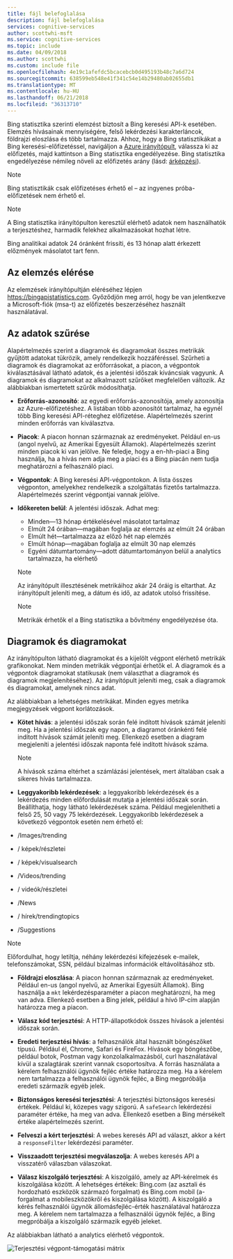 ```yaml
---
title: fájl belefoglalása
description: fájl belefoglalása
services: cognitive-services
author: scottwhi-msft
ms.service: cognitive-services
ms.topic: include
ms.date: 04/09/2018
ms.author: scottwhi
ms.custom: include file
ms.openlocfilehash: 4e19c1afefdc5bcacebcb0d495193b48c7a6d724
ms.sourcegitcommit: 638599eb548e41f341c54e14b29480ab02655db1
ms.translationtype: MT
ms.contentlocale: hu-HU
ms.lasthandoff: 06/21/2018
ms.locfileid: "36313710"
---
```

Bing statisztika szerinti elemzést biztosít a Bing keresési API-k esetében. Elemzés hívásainak mennyiségére, felső lekérdezési karakterláncok, földrajzi eloszlása és több tartalmazza. Ahhoz, hogy a Bing statisztikákat a Bing keresési-előfizetéssel, navigáljon a [Azure irányítópult](https://portal.azure.com/#create/Microsoft.CognitiveServicesBingSearch-v7), válassza ki az előfizetés, majd kattintson a Bing statisztika engedélyezése. Bing statisztika engedélyezése némileg növeli az előfizetés arány (lásd: [árképzési](https://aka.ms/bingstatisticspricing)).


> [!NOTE]
> Bing statisztikák csak előfizetéses érhető el – az ingyenes próba-előfizetések nem érhető el. 

> [!NOTE]
> A Bing statisztika irányítópulton keresztül elérhető adatok nem használhatók a terjesztéshez, harmadik felekhez alkalmazásokat hozhat létre.

Bing analitikai adatok 24 óránként frissíti, és 13 hónap alatt érkezett előzmények másolatot tart fenn.

## <a name="accessing-your-analytics"></a>Az elemzés elérése

Az elemzések irányítópultján eléréséhez lépjen https://bingapistatistics.com. Győződjön meg arról, hogy be van jelentkezve a Microsoft-fiók (msa-t) az előfizetés beszerzéséhez használt használatával.


## <a name="filtering-the-data"></a>Az adatok szűrése

Alapértelmezés szerint a diagramok és diagramokat összes metrikák gyűjtött adatokat tükrözik, amely rendelkezik hozzáféréssel. Szűrheti a diagramok és diagramokat az erőforrásokat, a piacon, a végpontok kiválasztásával látható adatok, és a jelentési időszak kíváncsiak vagyunk. A diagramok és diagramokat az alkalmazott szűrőket megfelelően változik. Az alábbiakban ismertetett szűrők módosíthatja.

- **Erőforrás-azonosító**: az egyedi erőforrás-azonosítója, amely azonosítja az Azure-előfizetéshez. A listában több azonosítót tartalmaz, ha egynél több Bing keresési API-réteghez előfizetése. Alapértelmezés szerint minden erőforrás van kiválasztva.  
  
- **Piacok**: A piacon honnan származnak az eredményeket. Például en-us (angol nyelvű, az Amerikai Egyesült Államok). Alapértelmezés szerint minden piacok ki van jelölve. Ne feledje, hogy a en-hh-piaci a Bing használja, ha a hívás nem adja meg a piaci és a Bing piacán nem tudja meghatározni a felhasználó piaci.  
  
- **Végpontok**: A Bing keresési API-végpontokon. A lista összes végponton, amelyekhez rendelkezik a szolgáltatás fizetős tartalmazza. Alapértelmezés szerint végpontjai vannak jelölve.  

- **Időkereten belül**: A jelentési időszak. Adhat meg:  
  
  - Minden&mdash;13 hónap értékelésével másolatot tartalmaz  
  - Elmúlt 24 órában&mdash;magában foglalja az elemzés az elmúlt 24 órában  
  - Elmúlt hét&mdash;tartalmazza az előző hét nap elemzés  
  - Elmúlt hónap&mdash;magában foglalja az elmúlt 30 nap elemzés  
  - Egyéni dátumtartomány&mdash;adott dátumtartományon belül a analytics tartalmazza, ha elérhető  
  
  > [!NOTE]  
  > Az irányítópult illesztésének metrikáihoz akár 24 óráig is eltarthat. Az irányítópult jeleníti meg, a dátum és idő, az adatok utolsó frissítése.  
  
  > [!NOTE]  
  > Metrikák érhetők el a Bing statisztika a bővítmény engedélyezése óta. 


## <a name="charts-and-graphs"></a>Diagramok és diagramokat

Az irányítópulton látható diagramokat és a kijelölt végpont elérhető metrikák grafikonokat. Nem minden metrikák végpontjai érhetők el. A diagramok és a végpontok diagramokat statikusak (nem választhat a diagramok és diagramok megjelenítéséhez). Az irányítópult jeleníti meg, csak a diagramok és diagramokat, amelynek nincs adat. 

<!--
For example, if you don't include the User-Agent header in your calls, the dashboard will not include device-related graphs.
-->

Az alábbiakban a lehetséges metrikákat. Minden egyes metrika megjegyzések végpont korlátozások. 

- **Kötet hívás**: a jelentési időszak során felé indított hívások számát jeleníti meg. Ha a jelentési időszak egy napon, a diagramot óránkénti felé indított hívások számát jeleníti meg. Ellenkező esetben a diagram megjeleníti a jelentési időszak naponta felé indított hívások száma.  
  
  > [!NOTE]
  > A hívások száma eltérhet a számlázási jelentések, mert általában csak a sikeres hívás tartalmazza. 
  
-  **Leggyakoribb lekérdezések**: a leggyakoribb lekérdezések és a lekérdezés minden előfordulását mutatja a jelentési időszak során. Beállíthatja, hogy látható lekérdezések száma. Például megjelenítheti a felső 25, 50 vagy 75 lekérdezések. Leggyakoribb lekérdezések a következő végpontok esetén nem érhető el:  
  
  - /Images/trending
  - / képek/részletei
  - / képek/visualsearch
  - /Videos/trending
  - / videók/részletei
  - /News
  - / hírek/trendingtopics
  - /Suggestions  
  
  > [!NOTE]  
  > Előfordulhat, hogy letiltja, néhány lekérdezési kifejezések e-mailek, telefonszámokat, SSN, például bizalmas információk eltávolításához stb.  

- **Földrajzi eloszlása**: A piacon honnan származnak az eredményeket. Például en-us (angol nyelvű, az Amerikai Egyesült Államok). Bing használja a `mkt` lekérdezésparaméter a piacon meghatározni, ha meg van adva. Ellenkező esetben a Bing jelek, például a hívó IP-cím alapján határozza meg a piacon.  
  
- **Válasz kód terjesztési**: A HTTP-állapotkódok összes hívások a jelentési időszak során.  
  
- **Eredeti terjesztési hívás**: a felhasználók által használt böngészőket típusú. Például él, Chrome, Safari és FireFox. Hívások egy böngészőbe, például botok, Postman vagy konzolalkalmazásból, curl használatával kívül a szalagtárak szerint vannak csoportosítva. A forrás használata a kérelem felhasználói ügynök fejléc értéke határozza meg. Ha a kérelem nem tartalmazza a felhasználói ügynök fejléc, a Bing megpróbálja eredeti származik egyéb jelek.  
  
- **Biztonságos keresési terjesztési**: A terjesztési biztonságos keresési értékek. Például ki, közepes vagy szigorú. A `safeSearch` lekérdezési paraméter értéke, ha meg van adva. Ellenkező esetben a Bing mérsékelt értéke alapértelmezés szerint.  
  
- **Felveszi a kért terjesztési**: A webes keresés API ad választ, akkor a kért a `responseFilter` lekérdezési paraméter.  
  
- **Visszaadott terjesztési megválaszolja**: A webes keresés API a visszatérő válaszban válaszokat.  
  
- **Válasz kiszolgáló terjesztési**: A kiszolgáló, amely az API-kérelmek és kiszolgálása között. A lehetséges értékek: Bing.com (az asztali és hordozható eszközök származó forgalmat) és Bing.com mobil (a-forgalmat a mobileszközökről és kiszolgálása között). A kiszolgáló a kérés felhasználói ügynök állomásfejléc-érték használatával határozza meg. A kérelem nem tartalmazza a felhasználói ügynök fejléc, a Bing megpróbálja a kiszolgáló származik egyéb jeleket.  
  


Az alábbiakban látható a analytics elérhető végpontok.

![Terjesztési végpont-támogatási mátrix](./media/cognitive-services-bing-statistics/bing-statistics-matrix.PNG)


